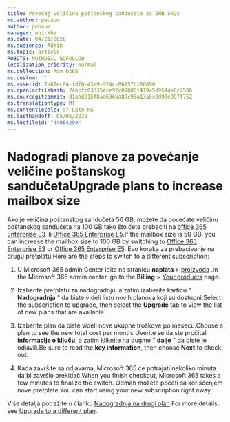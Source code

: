 ```yaml
---
title: Povećaj veličinu poštanskog sandučeta za SMB SKUs
ms.author: pebaum
author: pebaum
manager: mnirkhe
ms.date: 04/21/2020
ms.audience: Admin
ms.topic: article
ROBOTS: NOINDEX, NOFOLLOW
localization_priority: Normal
ms.collection: Adm_O365
ms.custom: ''
ms.assetid: 7a82ec04-fdf6-43e9-924c-66157b180890
ms.openlocfilehash: 74bbfc03335ece92c09805f419a5d9544e8c7506
ms.sourcegitcommit: d1aad215f8aa636ba89c93a13a0c9d90e997f752
ms.translationtype: MT
ms.contentlocale: sr-Latn-RS
ms.lasthandoff: 05/06/2020
ms.locfileid: "44064299"
---
```

# <a name="upgrade-plans-to-increase-mailbox-size"></a><span data-ttu-id="d091a-102">Nadogradi planove za povećanje veličine poštanskog sandučeta</span><span class="sxs-lookup"><span data-stu-id="d091a-102">Upgrade plans to increase mailbox size</span></span>

<span data-ttu-id="d091a-103">Ako je veličina poštanskog sandučeta 50 GB, možete da povećate veličinu poštanskog sandučeta na 100 GB tako što ćete prebaciti na [office 365 Enterprise E3](https://products.office.com/business/office-365-enterprise-e3-business-software) ili [Office 365 Enterprise E5](https://products.office.com/business/office-365-enterprise-e5-business-software).</span><span class="sxs-lookup"><span data-stu-id="d091a-103">If the mailbox size is 50 GB, you can increase the mailbox size to 100 GB by switching to [Office 365 Enterprise E3](https://products.office.com/business/office-365-enterprise-e3-business-software) or [Office 365 Enterprise E5](https://products.office.com/business/office-365-enterprise-e5-business-software).</span></span> <span data-ttu-id="d091a-104">Evo koraka za prebacivanje na drugu pretplatu:</span><span class="sxs-lookup"><span data-stu-id="d091a-104">Here are the steps to switch to a different subscription:</span></span>
  
1. <span data-ttu-id="d091a-105">U Microsoft 365 admin Center idite na stranicu **naplata** > [proizvoda](https://go.microsoft.com/fwlink/p/?linkid=842054) .</span><span class="sxs-lookup"><span data-stu-id="d091a-105">In the Microsoft 365 admin center, go to the **Billing** > [Your products](https://go.microsoft.com/fwlink/p/?linkid=842054) page.</span></span>

2. <span data-ttu-id="d091a-106">Izaberite pretplatu za nadogradnju, a zatim izaberite karticu " **Nadogradnja** " da biste videli listu novih planova koji su dostupni.</span><span class="sxs-lookup"><span data-stu-id="d091a-106">Select the subscription to upgrade, then select the **Upgrade** tab to view the list of new plans that are available.</span></span>

3. <span data-ttu-id="d091a-107">Izaberite plan da biste videli nove ukupne troškove po mesecu.</span><span class="sxs-lookup"><span data-stu-id="d091a-107">Choose a plan to see the new total cost per month.</span></span> <span data-ttu-id="d091a-108">Uverite se da ste pročitali **informacije o ključu**, a zatim kliknite na dugme " **dalje** " da biste je odjavili.</span><span class="sxs-lookup"><span data-stu-id="d091a-108">Be sure to read the **key information**, then choose **Next** to check out.</span></span>

4. <span data-ttu-id="d091a-109">Kada završite sa odjavama, Microsoft 365 će potrajati nekoliko minuta da bi završio prekidač.</span><span class="sxs-lookup"><span data-stu-id="d091a-109">When you finish checkout, Microsoft 365 takes a few minutes to finalize the switch.</span></span> <span data-ttu-id="d091a-110">Odmah možete početi sa korišćenjem nove pretplate.</span><span class="sxs-lookup"><span data-stu-id="d091a-110">You can start using your new subscription right away.</span></span>

<span data-ttu-id="d091a-111">Više detalja potražite u članku [Nadogradnja na drugi plan](https://docs.microsoft.com/microsoft-365/commerce/subscriptions/upgrade-to-different-plan).</span><span class="sxs-lookup"><span data-stu-id="d091a-111">For more details, see [Upgrade to a different plan](https://docs.microsoft.com/microsoft-365/commerce/subscriptions/upgrade-to-different-plan).</span></span>